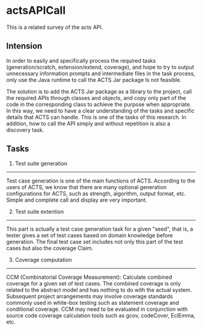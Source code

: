 # actsAPICall
This is a related survey of the acts API.

## Intension
In order to easily and specifically process the required tasks (generation/scratch, extension/extend, coverage), and hope to try to output unnecessary information prompts and intermediate files in the task process, only use the Java runtime to call the ACTS Jar package Is not feasible.

The solution is to add the ACTS Jar package as a library to the project, call the required APIs through classes and objects, and copy only part of the code in the corresponding class to achieve the purpose when appropriate. In this way, we need to have a clear understanding of the tasks and specific details that ACTS can handle. This is one of the tasks of this research. In addition, how to call the API simply and without repetition is also a discovery task.

## Tasks
1. Test suite generation
---
Test case generation is one of the main functions of ACTS. According to the users of ACTS, we know that there are many optional generation configurations for ACTS, such as strength, algorithm, output format, etc. Simple and complete call and display are very important.

2. Test suite extention
---
This part is actually a test case generation task for a given "seed", that is, a tester gives a set of test cases based on domain knowledge before generation. The final test case set includes not only this part of the test cases but also the coverage Claim.

3. Coverage computation
---
CCM (Combinatorial Coverage Measurement): Calculate combined coverage for a given set of test cases.
The combined coverage is only related to the abstract model and has nothing to do with the actual system. Subsequent project arrangements may involve coverage standards commonly used in white-box testing such as statement coverage and conditional coverage. CCM may need to be evaluated in conjunction with source code coverage calculation tools such as gcov, codeCover, EclEmma, etc.
